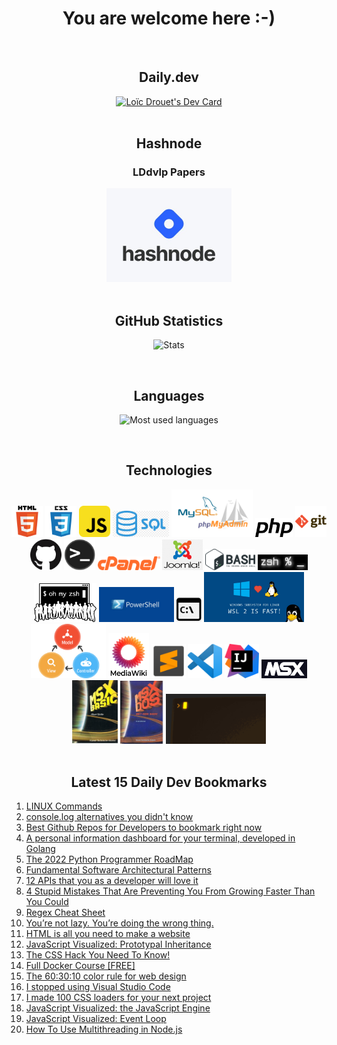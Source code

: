 <h1 align="center"> You are welcome here :-)</h1>

<br />

<div align="center">
    <h2>Daily.dev</h2>    
    <a href="https://app.daily.dev/LDdvlp">
        <img
            src="https://api.daily.dev/devcards/6a2db644d7b342d5924aa8a261fc3c97.png?r=d2h" width="400"
            alt="Loïc Drouet's Dev Card" 
        />
    </a>
</div>

<br />

<div align="center">
    <h2>Hashnode</h2>
    <h3>LDdvlp Papers</h3>
    <a href="https://lddvlp.hashnode.dev/">
        <img 
            src="/images/00-hashnode-logo.jfif" 
            width="200" alt="LDdvlp Papers" 
        />
    </a>
</div>

<br />

<div align="center">
    <h2>GitHub Statistics</h2>
    
![Stats](https://github-readme-stats.vercel.app/api?username=lddvlp&show_icons=true&theme=radical&count_private=true)

</div>

<br />

<div align="center">
    <h2>Languages</h2>

![Most used languages](https://github-readme-stats.vercel.app/api/top-langs/?username=lddvlp)

</div>

<br />

<div align="center">
    <h2>Technologies</h2>

<!-- Image #01    -->
<img alt="HTML5" width="50px" src="https://raw.githubusercontent.com/github/explore/80688e429a7d4ef2fca1e82350fe8e3517d3494d/topics/html/html.png" />

<!-- Image #02    -->
<img alt="CSS3" width="50px" src="https://raw.githubusercontent.com/github/explore/80688e429a7d4ef2fca1e82350fe8e3517d3494d/topics/css/css.png" />

<!-- Image #03    -->
<img alt="JavaScript" width="50px"   src="/images/03-javascript-logo.png" />

<!-- Image #04    -->
<img alt="SQL" width="90px" src="/images/04-sql-logo.jpg" />

<!-- Image #05    -->
<img alt="phpMyAdmin-MySQL" width="130px" src="/images/05-phpmyadmin-mysql-logo.png" />

<!-- Image #06    -->
<img alt="PHP" width="60px" src="/images/06-php-logo-alt.png" />

<!-- Image #07    -->
<img alt="Git" width="50px" src="https://raw.githubusercontent.com/github/explore/80688e429a7d4ef2fca1e82350fe8e3517d3494d/topics/git/git.png" />

<!-- Image #08    -->
<img alt="GitHub" width="50px" src="https://raw.githubusercontent.com/github/explore/78df643247d429f6cc873026c0622819ad797942/topics/github/github.png" />

<!-- Image #09    -->
<img alt="Shell" width="50px" src="https://raw.githubusercontent.com/github/explore/80688e429a7d4ef2fca1e82350fe8e3517d3494d/topics/terminal/terminal.png" />

<!-- Image #10    -->
<img alt="cPanel" width="100px" src="/images/10-cpanel-logo.png" />

<!-- Image #11    -->
<img alt="Joomla!" width="65px" src="/images/11-joomla-logo.png" />

<!-- Image #12    -->
<img alt="Bash" width="80px" src="/images/12-bash-logo.png" />

<!-- Image #13    -->
<img alt="Zsh" width="80px" src="/images/13-zsh-logo.gif" />

<!-- Image #14    -->
<img alt="Oh My Zsh" width="100px" src="/images/14-oh_my_zsh-logo.png" />

<!-- Image #15    -->
<img alt="PowerShell" width="120px" src="/images/15-powershell-logo.jpg" />

<!-- Image #16    -->
<img alt="cmd" width="40px" src="/images/16-cmd-logo.png" />

<!-- Image #17    -->
<img alt="WSL2" width="160px" src="/images/17-wsl2-logo.jpg" />

<!-- Image #18    -->
<img alt="MVC" width="120px" src="/images/18-mvc-logo.jpg" />

<!-- Image #19    -->
<img alt="MediaWiki" width="65px" src="/images/19-mediawiki-logo.png" />

<!-- Image #90    -->
<img alt="Sublime Text" width="55px" src="/images/90-sublime_text-logo.png" />

<!-- Image #91    -->
<img alt="VS Code" width="55px" src="/images/91-vs_code-logo.png" />

<!-- Image #92    -->
<img alt="IntelliJ IDEA" width="55px" src="/images/92-intellij_idea.png" />

<!-- Image #95   -->
<img alt="MSX" width="73px" src="/images/95-msx-logo.png" />

<!-- Image #96    -->
<img alt="MSX-BASIC" width="73px" src="/images/96-msx_ basic-logo.jfif" />

<!-- Image #97    -->
<img alt="MSX-DOS" width="69px" src="/images/97-msx_dos-logo.jpg" />

<!-- Image #99    -->
<img alt="Amber Terminal" width="160px" src="/images/98-amber_terminal.gif" />

</div>

<br />

<div align="center">
    <h2>Latest 15 Daily Dev Bookmarks</h2>
</div>

<!-- daily.dev BOOKMARKS:START -->
1. [LINUX Commands](https://app.daily.dev/posts/LXA3HnkWq?utm_source=rss&utm_medium=bookmarks&utm_campaign=Yaq6rDv_C)
2. [console.log alternatives you didn&#39;t know](https://app.daily.dev/posts/mxck_ZRxe?utm_source=rss&utm_medium=bookmarks&utm_campaign=Yaq6rDv_C)
3. [Best Github Repos for Developers to bookmark right now](https://app.daily.dev/posts/-1OXyPymt?utm_source=rss&utm_medium=bookmarks&utm_campaign=Yaq6rDv_C)
4. [A personal information dashboard for your terminal, developed in Golang](https://app.daily.dev/posts/2xSGzsqyo?utm_source=rss&utm_medium=bookmarks&utm_campaign=Yaq6rDv_C)
5. [The 2022 Python Programmer RoadMap](https://app.daily.dev/posts/TYyCH9lwK?utm_source=rss&utm_medium=bookmarks&utm_campaign=Yaq6rDv_C)
6. [Fundamental Software Architectural Patterns](https://app.daily.dev/posts/M1iYxrmnz?utm_source=rss&utm_medium=bookmarks&utm_campaign=Yaq6rDv_C)
7. [12 APIs that you as a developer will love it](https://app.daily.dev/posts/fsLRJddgA?utm_source=rss&utm_medium=bookmarks&utm_campaign=Yaq6rDv_C)
8. [4 Stupid Mistakes That Are Preventing You From Growing Faster Than You Could](https://app.daily.dev/posts/TL1uEpjvK?utm_source=rss&utm_medium=bookmarks&utm_campaign=Yaq6rDv_C)
9. [Regex Cheat Sheet](https://app.daily.dev/posts/Y3o9N5laz?utm_source=rss&utm_medium=bookmarks&utm_campaign=Yaq6rDv_C)
10. [You’re not lazy. You’re doing the wrong thing.](https://app.daily.dev/posts/efjxrwMTq?utm_source=rss&utm_medium=bookmarks&utm_campaign=Yaq6rDv_C)
11. [HTML is all you need to make a website](https://app.daily.dev/posts/y8fKCHbIA?utm_source=rss&utm_medium=bookmarks&utm_campaign=Yaq6rDv_C)
12. [JavaScript Visualized: Prototypal Inheritance](https://app.daily.dev/posts/S6hT40aIS?utm_source=rss&utm_medium=bookmarks&utm_campaign=Yaq6rDv_C)
13. [The CSS Hack You Need To Know!](https://app.daily.dev/posts/sBYQ2UM5f?utm_source=rss&utm_medium=bookmarks&utm_campaign=Yaq6rDv_C)
14. [Full Docker Course [FREE]](https://app.daily.dev/posts/8eq24DGJw?utm_source=rss&utm_medium=bookmarks&utm_campaign=Yaq6rDv_C)
15. [The 60:30:10 color rule for web design](https://app.daily.dev/posts/Rr7L2Tb3h?utm_source=rss&utm_medium=bookmarks&utm_campaign=Yaq6rDv_C)
16. [I stopped using Visual Studio Code](https://app.daily.dev/posts/Foc6hgmMn?utm_source=rss&utm_medium=bookmarks&utm_campaign=Yaq6rDv_C)
17. [I made 100 CSS loaders for your next project](https://app.daily.dev/posts/UhGZKxRMh?utm_source=rss&utm_medium=bookmarks&utm_campaign=Yaq6rDv_C)
18. [JavaScript Visualized: the JavaScript Engine](https://app.daily.dev/posts/fEv6JY-EO?utm_source=rss&utm_medium=bookmarks&utm_campaign=Yaq6rDv_C)
19. [JavaScript Visualized: Event Loop](https://app.daily.dev/posts/K_rDPAzu9?utm_source=rss&utm_medium=bookmarks&utm_campaign=Yaq6rDv_C)
20. [How To Use Multithreading in Node.js](https://app.daily.dev/posts/MIWI0Gr8Y?utm_source=rss&utm_medium=bookmarks&utm_campaign=Yaq6rDv_C)

<!-- daily.dev BOOKMARKS:END -->
